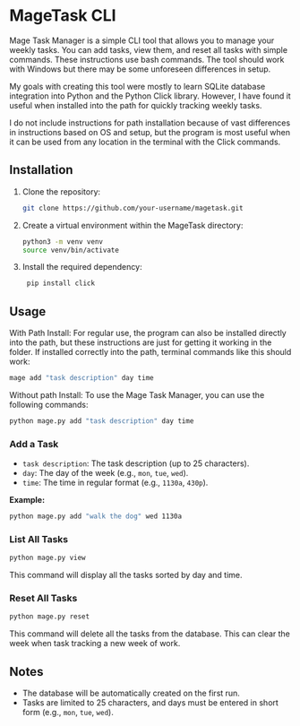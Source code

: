
# MageTask CLI

Mage Task Manager is a simple CLI tool that allows you to manage your weekly tasks. You can add tasks, view them, and reset all tasks with simple commands.
These instructions use bash commands. The tool should work with Windows but there may be some unforeseen differences in setup.

My goals with creating this tool were mostly to learn SQLite database integration into Python and the Python Click library.
However, I have found it useful when installed into the path for quickly tracking weekly tasks.

I do not include instructions for path installation because of vast differences in instructions based on OS and setup,
but the program is most useful when it can be used from any location in the terminal with the Click commands.

## Installation

1. Clone the repository:

   ```bash
   git clone https://github.com/your-username/magetask.git
   ```

2. Create a virtual environment within the MageTask directory:

   ```bash
   python3 -m venv venv
   source venv/bin/activate
   ```

3. Install the required dependency:

   ```bash
    pip install click
   ```

## Usage

With Path Install:
For regular use, the program can also be installed directly into the path,
but these instructions are just for getting it working in the folder.
If installed correctly into the path, terminal commands like this should work:
```bash
mage add "task description" day time
```
Without path Install:
To use the Mage Task Manager, you can use the following commands:

```bash
python mage.py add "task description" day time
```

### Add a Task

- `task description`: The task description (up to 25 characters).
- `day`: The day of the week (e.g., `mon`, `tue`, `wed`).
- `time`: The time in regular format (e.g., `1130a`, `430p`).

**Example:**

```bash
python mage.py add "walk the dog" wed 1130a
```

### List All Tasks

```bash
python mage.py view
```

This command will display all the tasks sorted by day and time.

### Reset All Tasks

```bash
python mage.py reset
```

This command will delete all the tasks from the database. This can clear the week when task tracking a new week of work.

## Notes

- The database will be automatically created on the first run.
- Tasks are limited to 25 characters, and days must be entered in short form (e.g., `mon`, `tue`, `wed`).
